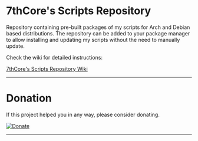 # 7thCore's Scripts Repository

Repository containing pre-built packages of my scripts for Arch and Debian based distributions. The repository can be added to your package manager to allow installing and updating my scripts without the need to manually update.

Check the wiki for detailed instructions:

[7thCore's Scripts Repository Wiki](../../wikis)

-------------------------

# Donation

If this project helped you in any way, please consider donating.

[![Donate](https://img.shields.io/badge/Donate-PayPal-green.svg)](https://www.paypal.com/donate/?hosted_button_id=7DNGNW7TTXHFY)

-------------------------
